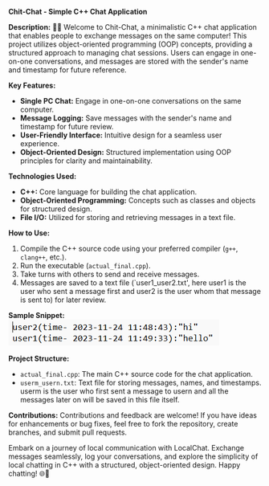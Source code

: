 **Chit-Chat - Simple C++ Chat Application**

**Description:**
💬✨ Welcome to Chit-Chat, a minimalistic C++ chat application that enables people to exchange messages on the same computer! This project utilizes object-oriented programming (OOP) concepts, providing a structured approach to managing chat sessions. Users can engage in one-on-one conversations, and messages are stored with the sender's name and timestamp for future reference.

**Key Features:**
- **Single PC Chat:** Engage in one-on-one conversations on the same computer.
- **Message Logging:** Save messages with the sender's name and timestamp for future review.
- **User-Friendly Interface:** Intuitive design for a seamless user experience.
- **Object-Oriented Design:** Structured implementation using OOP principles for clarity and maintainability.

**Technologies Used:**
- **C++:** Core language for building the chat application.
- **Object-Oriented Programming:** Concepts such as classes and objects for structured design.
- **File I/O:** Utilized for storing and retrieving messages in a text file.

**How to Use:**
1. Compile the C++ source code using your preferred compiler (`g++`, `clang++`, etc.).
2. Run the executable (`actual_final.cpp`).
3. Take turns with others to send and receive messages.
4. Messages are saved to a text file (`user1_user2.txt', here user1 is the user who sent a message first and user2 is the user whom that message is sent to) for later review.

**Sample Snippet:**<br>
![Sample of how texts would be saved](./sample.png)

**Project Structure:**
- `actual_final.cpp`: The main C++ source code for the chat application.
- `userm_usern.txt`: Text file for storing messages, names, and timestamps. userm is the user who first sent a message to usern and all the messages later on will be saved in this file itself.

**Contributions:**
Contributions and feedback are welcome! If you have ideas for enhancements or bug fixes, feel free to fork the repository, create branches, and submit pull requests.

Embark on a journey of local communication with LocalChat. Exchange messages seamlessly, log your conversations, and explore the simplicity of local chatting in C++ with a structured, object-oriented design. Happy chatting! 🌐💬
